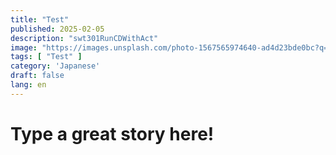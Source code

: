 ```yaml
---
title: "Test"
published: 2025-02-05
description: "swt301RunCDWithAct"
image: "https://images.unsplash.com/photo-1567565974640-ad4d23bde0bc?q=80&w=2118&auto=format&fit=crop&ixlib=rb-4.0.3&ixid=M3wxMjA3fDB8MHxwaG90by1wYWdlfHx8fGVufDB8fHx8fA%3D%3D"
tags: [ "Test" ]
category: 'Japanese'
draft: false
lang: en
---
```


# Type a great story here!